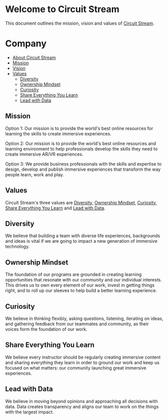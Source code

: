 # Welcome to Circuit Stream

This document outlines the mission, vision and values of [Circuit Stream](https://circuitstream.com/).

# Company

- [About Circuit Stream](url)
- [Mission](#mission)
- [Vision](url)
- [Values](#values)
  - [Diversity](#value_a)
  - [Ownership Mindset](#value_b)
  - [Curiosity](#value_c)
  - [Share Everything You Learn](#value_d)
  - [Lead with Data](#value_e)

## <a name="mission"></a>Mission

Option 1:
Our mission is to provide the world's best online resources for learning the skills to create immersive experiences.

Option 2:
Our mission is to provide the world's best online resources and learning environment to help professionals develop the skills they need to create immersive AR/VR experiences.

Option 3:
We provide business professionals with the skills and expertise to design, develop and publish immersive experiences that transform the way people learn, work and play.


## <a name="values"></a>Values

Circuit Stream's three values are [Diversity](#value_a), [Ownership Mindset](#value_b), [Curiosity](#value_c), [Share Everything You Learn](#value_d) and [Lead with Data](#value_e).

## <a name="value_a"></a>Diversity

We believe that building a team with diverse life experiences, backgrounds and ideas is vital if we are going to impact a new generation of immersive technology.

## <a name="value_b"></a>Ownership Mindset

The foundation of our programs are grounded in creating learning opportunities that resonate with our community and our individual interests. This drives us to own every element of our work, invest in getting things right, and to roll up our sleeves to help build a better learning experience.

## <a name="value_c"></a>Curiosity

We believe in thinking flexibly, asking questions, listening, iterating on ideas, and gathering feedback from our teammates and community, as their voices form the foundation of our work.

## <a name="value_d"></a>Share Everything You Learn

We believe every instructor should be regularly creating immersive content and sharing everything they learn in order to ground our work and keep us focused on what matters: our community launching great immersive experiences.

## <a name="value_e"></a>Lead with Data

We believe in moving beyond opinions and approaching all decisions with data. Data creates transparency and aligns our team to work on the things with the largest impact.
